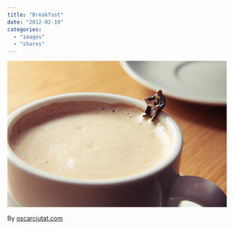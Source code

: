 ```yaml
---
title: "Breakfast"
date: "2012-02-19"
categories: 
  - "images"
  - "shares"
---
```


![](images/tumblr_lz8ccsWwmp1qz4vrlo1_1280.jpg)

By [oscarciutat.com](https://oscarciutat.com/)
